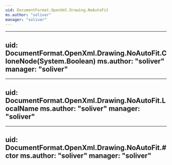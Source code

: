 ```yaml
---
uid: DocumentFormat.OpenXml.Drawing.NoAutoFit
ms.author: "soliver"
manager: "soliver"
---
```


---
uid: DocumentFormat.OpenXml.Drawing.NoAutoFit.CloneNode(System.Boolean)
ms.author: "soliver"
manager: "soliver"
---

---
uid: DocumentFormat.OpenXml.Drawing.NoAutoFit.LocalName
ms.author: "soliver"
manager: "soliver"
---

---
uid: DocumentFormat.OpenXml.Drawing.NoAutoFit.#ctor
ms.author: "soliver"
manager: "soliver"
---
